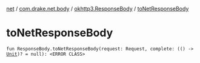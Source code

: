 [net](../../index.md) / [com.drake.net.body](../index.md) / [okhttp3.ResponseBody](index.md) / [toNetResponseBody](./to-net-response-body.md)

# toNetResponseBody

`fun ResponseBody.toNetResponseBody(request: Request, complete: (() -> `[`Unit`](https://kotlinlang.org/api/latest/jvm/stdlib/kotlin/-unit/index.html)`)? = null): <ERROR CLASS>`